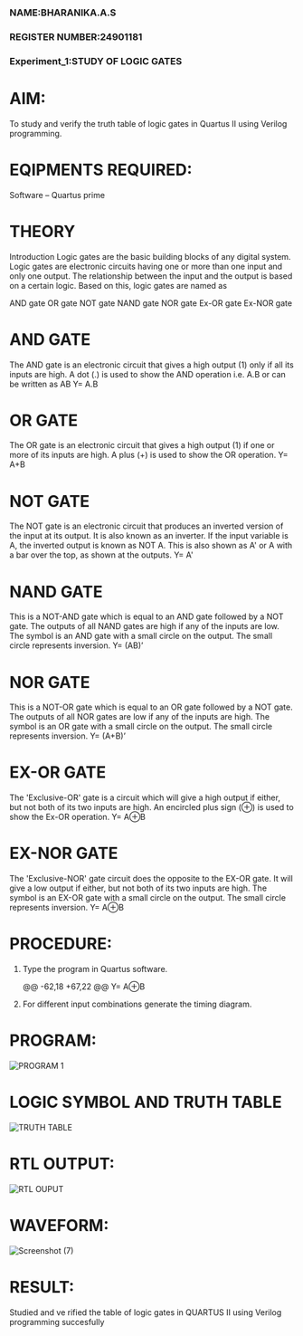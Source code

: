 ### NAME:BHARANIKA.A.S

### REGISTER NUMBER:24901181

### Experiment_1:STUDY OF LOGIC GATES
# AIM:



To study and verify the truth table of logic gates in Quartus II using Verilog programming.

# EQIPMENTS REQUIRED:

Software – Quartus prime 

# THEORY

Introduction Logic gates are the basic building blocks of any digital system. Logic gates are electronic circuits having one or more than one input and only one output. The relationship between the input and the output is based on a certain logic. Based on this, logic gates are named as

AND gate OR gate NOT gate NAND gate NOR gate Ex-OR gate Ex-NOR gate

# AND GATE

The AND gate is an electronic circuit that gives a high output (1) only if all its inputs are high. A dot (.) is used to show the AND operation i.e. A.B or can be written as AB
Y= A.B

# OR GATE

The OR gate is an electronic circuit that gives a high output (1) if one or more of its inputs are high. A plus (+) is used to show the OR operation.
Y= A+B

# NOT GATE

The NOT gate is an electronic circuit that produces an inverted version of the input at its output. It is also known as an inverter. If the input variable is A, the inverted output is known as NOT A. This is also shown as A' or A with a bar over the top, as shown at the outputs.
Y= A'

# NAND GATE

This is a NOT-AND gate which is equal to an AND gate followed by a NOT gate. The outputs of all NAND gates are high if any of the inputs are low. The symbol is an AND gate with a small circle on the output. The small circle represents inversion.
Y= (AB)’

# NOR GATE

This is a NOT-OR gate which is equal to an OR gate followed by a NOT gate. The outputs of all NOR gates are low if any of the inputs are high. The symbol is an OR gate with a small circle on the output. The small circle represents inversion.
Y= (A+B)’

# EX-OR GATE

The 'Exclusive-OR' gate is a circuit which will give a high output if either, but not both of its two inputs are high. An encircled plus sign (⊕) is used to show the Ex-OR operation.
Y= A⊕B

# EX-NOR GATE

The 'Exclusive-NOR' gate circuit does the opposite to the EX-OR gate. It will give a low output if either, but not both of its two inputs are high. The symbol is an EX-OR gate with a small circle on the output. The small circle represents inversion.
Y= A⊕B

# PROCEDURE:

1.	Type the program in Quartus software.

	@@ -62,18 +67,22 @@ Y= A⊕B
5.	For different input combinations generate the timing diagram.


# PROGRAM:

![PROGRAM 1](https://github.com/user-attachments/assets/f5809f21-c652-4792-9c6a-fb269ab85662)



# LOGIC SYMBOL AND TRUTH TABLE
![TRUTH TABLE](https://github.com/user-attachments/assets/09b63b66-3731-457b-8d0e-946423803085)



# RTL OUTPUT:
![RTL OUPUT ](https://github.com/user-attachments/assets/481079e5-ee3c-4506-98ca-06c636524b07)

# WAVEFORM:
![Screenshot (7)](https://github.com/user-attachments/assets/e7196d3e-547d-4965-8e44-e93ffb083541)

# RESULT:
Studied and ve rified the table of logic gates in QUARTUS II using Verilog programming succesfully
